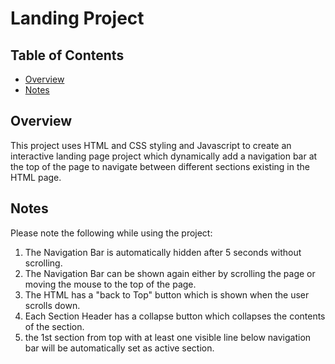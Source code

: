 # Landing Project

## Table of Contents

* [Overview](#overview)
* [Notes](#notes)


## Overview

This project uses HTML and CSS styling and Javascript to create an interactive landing page project which dynamically add a navigation bar at the top of the page to navigate between different sections existing in the HTML page.

## Notes

Please note the following while using the project:

1. The Navigation Bar is automatically hidden after 5 seconds without scrolling.
2. The Navigation Bar can be shown again either by scrolling the page or moving the mouse to the top of the page.
3. The HTML has a "back to Top" button which is shown when the user scrolls down.
4. Each Section Header has a collapse button which collapses the contents of the section.
5. the 1st section from top with at least one visible line below navigation bar will be automatically set as active section.
